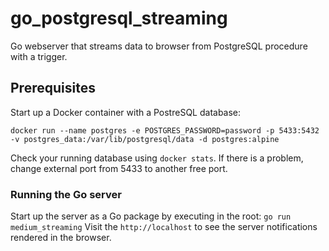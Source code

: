 # go_postgresql_streaming
 Go webserver that streams data to browser from PostgreSQL procedure with a trigger.  

## Prerequisites
Start up a Docker container with a PostreSQL database:
```shell
docker run --name postgres -e POSTGRES_PASSWORD=password -p 5433:5432 -v postgres_data:/var/lib/postgresql/data -d postgres:alpine
```
Check your running database using `docker stats`. If there is a problem, change external port from 5433 to another free port.

### Running the Go server
Start up the server as a Go package by executing in the root: `go run medium_streaming`
Visit the `http://localhost` to see the server notifications rendered in the browser.
